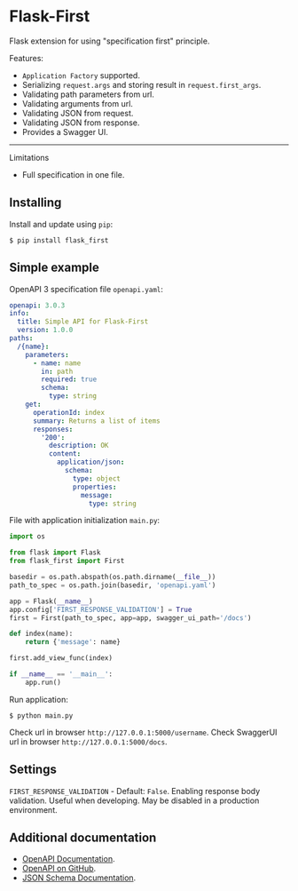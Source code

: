 # Flask-First

Flask extension for using "specification first" principle.

Features:

* `Application Factory` supported.
* Serializing `request.args` and storing result in `request.first_args`.
* Validating path parameters from url.
* Validating arguments from url.
* Validating JSON from request.
* Validating JSON from response.
* Provides a Swagger UI.

----

Limitations

* Full specification in one file.

## Installing

Install and update using `pip`:

```shell
$ pip install flask_first
```

Simple example
--------------
OpenAPI 3 specification file `openapi.yaml`:

```yaml
openapi: 3.0.3
info:
  title: Simple API for Flask-First
  version: 1.0.0
paths:
  /{name}:
    parameters:
      - name: name
        in: path
        required: true
        schema:
          type: string
    get:
      operationId: index
      summary: Returns a list of items
      responses:
        '200':
          description: OK
          content:
            application/json:
              schema:
                type: object
                properties:
                  message:
                    type: string
```

File with application initialization `main.py`:

```python
import os

from flask import Flask
from flask_first import First

basedir = os.path.abspath(os.path.dirname(__file__))
path_to_spec = os.path.join(basedir, 'openapi.yaml')

app = Flask(__name__)
app.config['FIRST_RESPONSE_VALIDATION'] = True
first = First(path_to_spec, app=app, swagger_ui_path='/docs')

def index(name):
    return {'message': name}

first.add_view_func(index)

if __name__ == '__main__':
    app.run()

```

Run application:

```shell
$ python main.py
```

Check url in browser `http://127.0.0.1:5000/username`. Check SwaggerUI url in browser `http://127.0.0.1:5000/docs`.

## Settings

`FIRST_RESPONSE_VALIDATION` - Default: `False`. Enabling response body validation. Useful when
developing. May be disabled in a production environment.

## Additional documentation

* [OpenAPI Documentation](https://swagger.io/specification/).
* [OpenAPI on GitHub](https://github.com/OAI/OpenAPI-Specification).
* [JSON Schema Documentation](https://json-schema.org/specification.html).
